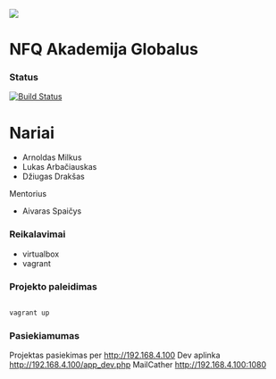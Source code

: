 ![](https://avatars0.githubusercontent.com/u/4995607?v=3&s=100)

NFQ Akademija Globalus
============

### Status
[![Build Status](https://travis-ci.org/nfqakademija/Globalus.svg?branch=master)](https://travis-ci.org/nfqakademija/Globalus)

# Nariai

 
- Arnoldas Milkus
- Lukas Arbačiauskas
- Džiugas Drakšas

Mentorius
- Aivaras Spaičys

### Reikalavimai

- virtualbox
- vagrant

### Projekto paleidimas


```bash

vagrant up

```
### Pasiekiamumas

Projektas pasiekimas per http://192.168.4.100
Dev aplinka http://192.168.4.100/app_dev.php
MailCather http://192.168.4.100:1080